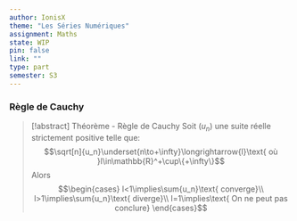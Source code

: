 ```yaml
---
author: IonisX
theme: "Les Séries Numériques"
assignment: Maths
state: WIP
pin: false
link: ""
type: part
semester: S3
---
```

### Règle de Cauchy

> [!abstract] Théorème - Règle de Cauchy
> Soit $(u_n)$ une suite réelle strictement positive telle que:
> $$\sqrt[n]{u_n}\underset{n\to+\infty}\longrightarrow{l}\text{  où  }l\in\mathbb{R}^+\cup\{+\infty\}$$
> Alors $$\begin{cases}
>l<1\implies\sum{u_n}\text{ converge}\\
>l>1\implies\sum{u_n}\text{ diverge}\\
>l=1\implies\text{ On ne peut pas conclure}
>\end{cases}$$